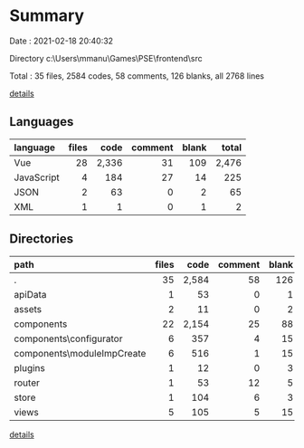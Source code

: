 # Summary

Date : 2021-02-18 20:40:32

Directory c:\Users\mmanu\Games\PSE\frontend\src

Total : 35 files,  2584 codes, 58 comments, 126 blanks, all 2768 lines

[details](details.md)

## Languages
| language | files | code | comment | blank | total |
| :--- | ---: | ---: | ---: | ---: | ---: |
| Vue | 28 | 2,336 | 31 | 109 | 2,476 |
| JavaScript | 4 | 184 | 27 | 14 | 225 |
| JSON | 2 | 63 | 0 | 2 | 65 |
| XML | 1 | 1 | 0 | 1 | 2 |

## Directories
| path | files | code | comment | blank | total |
| :--- | ---: | ---: | ---: | ---: | ---: |
| . | 35 | 2,584 | 58 | 126 | 2,768 |
| apiData | 1 | 53 | 0 | 1 | 54 |
| assets | 2 | 11 | 0 | 2 | 13 |
| components | 22 | 2,154 | 25 | 88 | 2,267 |
| components\configurator | 6 | 357 | 4 | 15 | 376 |
| components\moduleImpCreate | 6 | 516 | 1 | 15 | 532 |
| plugins | 1 | 12 | 0 | 3 | 15 |
| router | 1 | 53 | 12 | 5 | 70 |
| store | 1 | 104 | 6 | 3 | 113 |
| views | 5 | 105 | 5 | 15 | 125 |

[details](details.md)